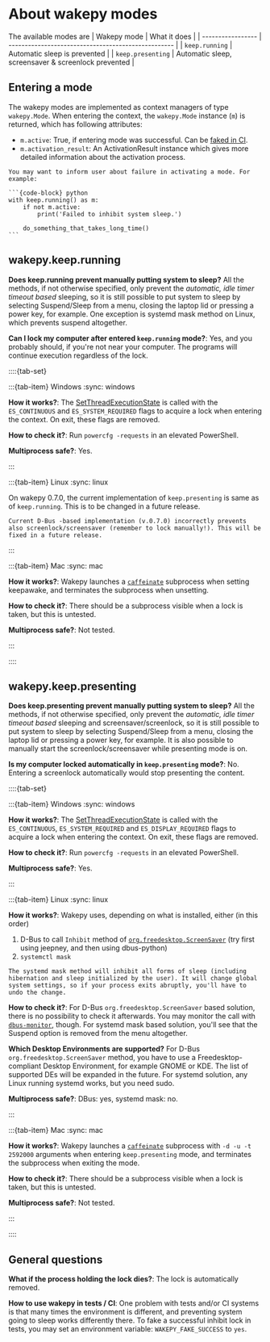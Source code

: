 # About wakepy modes



The available modes are 
| Wakepy mode       | What it does                                        |
| ----------------- | --------------------------------------------------- |
| `keep.running`    | Automatic sleep is prevented                        |
| `keep.presenting` | Automatic sleep, screensaver & screenlock prevented |

## Entering a mode

The wakepy modes are implemented as context managers of type `wakepy.Mode`. When entering the context, the `wakepy.Mode` instance (`m`) is returned, which has following attributes:

- `m.active`: True, if entering mode was successful. Can be [faked in CI](./tests-and-ci.md#wakepy_fake_success).
- `m.activation_result`: An ActivationResult instance which gives more detailed information about the activation process.

````{tip} 
You may want to inform user about failure in activating a mode. For example:

```{code-block} python
with keep.running() as m:
    if not m.active:
        print('Failed to inhibit system sleep.')

    do_something_that_takes_long_time()
```
````

## wakepy.keep.running


**Does keep.running prevent manually putting system to sleep?** All the methods, if not otherwise specified, only prevent the *automatic, idle timer timeout based* sleeping, so it is still possible to put system to sleep by selecting Suspend/Sleep from a menu, closing the laptop lid or pressing a power key, for example. One exception is systemd mask method on Linux, which prevents suspend altogether.

**Can I lock my computer after entered `keep.running` mode?**: Yes, and you probably should, if you're not near your computer. The programs will continue execution regardless of the lock.



::::{tab-set}

:::{tab-item} Windows
:sync: windows

**How it works?**:  The [SetThreadExecutionState](https://docs.microsoft.com/en-us/windows/win32/api/winbase/nf-winbase-setthreadexecutionstate?redirectedfrom=MSDN) is called with the `ES_CONTINUOUS` and  `ES_SYSTEM_REQUIRED` flags to acquire a lock when entering the context. On exit, these flags are removed.

**How to check it?**:   Run `powercfg -requests` in an elevated PowerShell.

**Multiprocess safe?**: Yes.

:::

:::{tab-item} Linux
:sync: linux 

On wakepy 0.7.0, the current implementation of `keep.presenting` is same as of  `keep.running`. This is to be changed in a future release.


```{warning}
Current D-Bus -based implementation (v.0.7.0) incorrectly prevents also screenlock/screensaver (remember to lock manually!). This will be fixed in a future release.
```


:::

:::{tab-item} Mac
:sync: mac

**How it works?**: Wakepy launches a [`caffeinate`](https://ss64.com/osx/caffeinate.html) subprocess when setting keepawake, and terminates the subprocess when unsetting.

**How to check it?**:  There should be a subprocess visible when a lock is taken, but this is untested.

**Multiprocess safe?**: Not tested.


::: 

::::




## wakepy.keep.presenting


**Does keep.presenting prevent manually putting system to sleep?** All the methods, if not otherwise specified, only prevent the *automatic, idle timer timeout based*  sleeping and screensaver/screenlock, so it is still possible to put system to sleep by selecting Suspend/Sleep from a menu, closing the laptop lid or pressing a power key, for example. It is also possible to manually start the screenlock/screensaver while presenting mode is on. 

**Is my computer locked automatically in `keep.presenting` mode?**: No. Entering a screenlock automatically would stop presenting the content. 


::::{tab-set}

:::{tab-item} Windows
:sync: windows

**How it works?**:   The [SetThreadExecutionState](https://docs.microsoft.com/en-us/windows/win32/api/winbase/nf-winbase-setthreadexecutionstate?redirectedfrom=MSDN) is called with the `ES_CONTINUOUS`, `ES_SYSTEM_REQUIRED` and `ES_DISPLAY_REQUIRED` flags to acquire a lock when entering the context. On exit, these flags are removed.

**How to check it?**:   Run `powercfg -requests` in an elevated PowerShell.

**Multiprocess safe?**: Yes.

::: 

:::{tab-item} Linux
:sync: linux 



**How it works?**: Wakepy uses, depending on what is installed, either (in this order)
1. D-Bus to call `Inhibit` method of [`org.freedesktop.ScreenSaver`](https://people.freedesktop.org/~hadess/idle-inhibition-spec/re01.html) (try first using jeepney, and then using dbus-python)
3. `systemctl mask`


```{warning}
The systemd mask method will inhibit all forms of sleep (including hibernation and sleep initialized by the user). It will change global system settings, so if your process exits abruptly, you'll have to undo the change.
```

**How to check it?**:  For D-Bus  `org.freedesktop.ScreenSaver` based solution, there is no possibility to check it afterwards. You may monitor the call with [`dbus-monitor`](https://dbus.freedesktop.org/doc/dbus-monitor.1.html), though. For systemd mask based solution, you'll see that the Suspend option is removed from the menu altogether.

**Which Desktop Environments are supported?** For D-Bus `org.freedesktop.ScreenSaver` method, you have to use a Freedesktop-compliant Desktop Environment, for example GNOME or KDE. The list of supported DEs will be expanded in the future. For systemd solution, any Linux running systemd works, but you need sudo.

**Multiprocess safe?**: DBus: yes, systemd mask: no.


:::



:::{tab-item} Mac
:sync: mac 

**How it works?**: Wakepy launches a [`caffeinate`](https://ss64.com/osx/caffeinate.html) subprocess  with `-d -u -t 2592000` arguments when entering `keep.presenting` mode, and terminates the subprocess when exiting the mode.

**How to check it?**:  There should be a subprocess visible when a lock is taken, but this is untested.

**Multiprocess safe?**: Not tested.

:::


::::




## General questions
**What if the process holding the lock dies?**: The lock is automatically removed. 

**How to use wakepy in tests / CI**: One problem with tests and/or CI systems is that many times the environment is different, and preventing system going to sleep works differently there. To fake a successful inhibit lock in tests, you may set an environment variable: `WAKEPY_FAKE_SUCCESS` to `yes`.